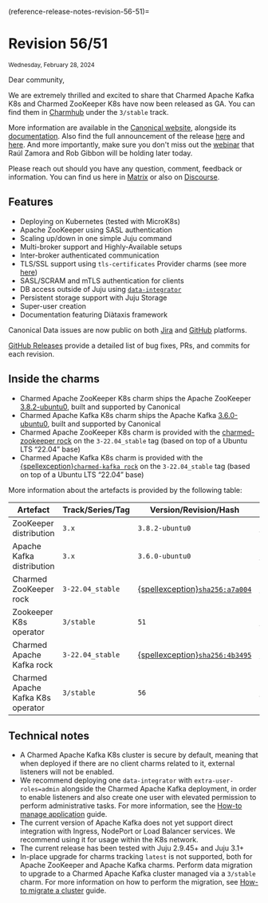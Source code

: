 (reference-release-notes-revision-56-51)=
# Revision 56/51
<sub>Wednesday, February 28, 2024</sub>

Dear community,

We are extremely thrilled and excited to share that Charmed Apache Kafka K8s and Charmed ZooKeeper K8s have now been released as GA. You can find them in [Charmhub](https://charmhub.io/) under the `3/stable` track.

More information are available in the [Canonical website](https://canonical.com/data/kafka-k8s), alongside its [documentation](https://canonical.com/data/docs/kafka/k8s).
Also find the full announcement of the release [here](https://canonical.com/blog/charmed-kafka-general-availability) and [here](https://discourse.charmhub.io/t/announcing-general-availability-of-charmed-kafka/13277).
And more importantly, make sure you don't miss out the [webinar](https://www.linkedin.com/events/7161727829259366401/about/) that Raúl Zamora and Rob Gibbon will be holding later today.

Please reach out should you have any question, comment, feedback or information. You can find us here in [Matrix](https://matrix.to/#/#charmhub-data-platform:ubuntu.com) or also on [Discourse](https://discourse.charmhub.io/).

## Features

* Deploying on Kubernetes (tested with MicroK8s)
* Apache ZooKeeper using SASL authentication
* Scaling up/down in one simple Juju command
* Multi-broker support and Highly-Available setups
* Inter-broker authenticated communication
* TLS/SSL support using `tls-certificates` Provider charms (see more [here](https://charmhub.io/topics/security-with-x-509-certificates))
* SASL/SCRAM and mTLS authentication for clients
* DB access outside of Juju using [`data-integrator`](https://charmhub.io/data-integrator)
* Persistent storage support with Juju Storage
* Super-user creation
* Documentation featuring Diàtaxis framework

Canonical Data issues are now public on both [Jira](https://warthogs.atlassian.net/jira/software/c/projects/DPE/issues/) 
and [GitHub](https://github.com/canonical/kafka-k8s-operator/issues) platforms.

[GitHub Releases](https://github.com/canonical/kafka-k8s-operator/releases) provide a detailed list of bug fixes, PRs, and commits for each revision.

## Inside the charms

* Charmed Apache ZooKeeper K8s charm ships the Apache ZooKeeper [3.8.2-ubuntu0](https://launchpad.net/zookeeper-releases/3.x/3.8.2-ubuntu0), built and supported by Canonical
* Charmed Apache Kafka K8s charm ships the Apache Kafka [3.6.0-ubuntu0](https://launchpad.net/kafka-releases/3.x/3.6.0-ubuntu0), built and supported by Canonical
* Charmed Apache ZooKeeper K8s charm is provided with the [charmed-zookeeper rock](https://snapcraft.io/charmed-zookeeper) on the `3-22.04_stable` tag (based on top of a Ubuntu LTS “22.04” base)
* Charmed Apache Kafka K8s charm is provided with the [{spellexception}`charmed-kafka rock`](https://snapcraft.io/charmed-zookeeper) on the `3-22.04_stable` tag (based on top of a Ubuntu LTS “22.04” base)

More information about the artefacts is provided by the following table:

| Artefact               | Track/Series/Tag | Version/Revision/Hash                                                                                           | Code                                                                                                                |
|------------------------|------------------|-----------------------------------------------------------------------------------------------------------------|---------------------------------------------------------------------------------------------------------------------|
| ZooKeeper distribution | `3.x`              | `3.8.2-ubuntu0`                                                                                                   | [{spellexception}`5bb82d`](https://git.launchpad.net/zookeeper-releases/tree/?h=lp-3.8.2&id=5bb82df4ffba910a5b30dd42499921466405f087) |
| Apache Kafka distribution     | `3.x`             | `3.6.0-ubuntu0`                                                                                                   | [424389](https://git.launchpad.net/kafka-releases/tree/?h=lp-3.6.0&id=424389bb8f230beaef4ccb94aca464b5d22ac310)     |
| Charmed ZooKeeper rock | `3-22.04_stable`   | [{spellexception}`sha256:a7a004`](https://github.com/canonical/charmed-zookeeper-rock/pkgs/container/charmed-zookeeper/169796097) | [b56171](https://github.com/canonical/charmed-zookeeper-rock/tree/b5617134c6094f8df6974501be50cd13c6e72e50)         |        
| Zookeeper K8s operator | `3/stable`        | `51`                                                                                                              | [{spellexception}`48fa4f`](https://github.com/canonical/zookeeper-k8s-operator/tree/48fa4f0ff9ccd9e6b881890fa031443d6fb07ae4)         | 
| Charmed Apache Kafka rock     | `3-22.04_stable`   | [{spellexception}`sha256:4b3495`](https://github.com/canonical/charmed-kafka-rock/pkgs/container/charmed-kafka/169796414)         | [66518b](https://github.com/canonical/charmed-kafka-rock/tree/66518b362e73528c8aaec06e331337fbfd0697f1)             |  
| Charmed Apache Kafka K8s operator     | `3/stable`         | `56`                                                                                                              | [{spellexception}`fe1f1c`](https://github.com/canonical/kafka-k8s-operator/tree/fe1f1ce1d8412423e1cccb91b06a96b9622789b1)             |   

## Technical notes

* A Charmed Apache Kafka K8s cluster is secure by default, meaning that when deployed if there are no client charms related to it, external listeners will not be enabled.
* We recommend deploying one `data-integrator` with `extra-user-roles=admin` alongside the Charmed Apache Kafka deployment, in order to enable listeners and also create one user with elevated permission 
  to perform administrative tasks. For more information, see the [How-to manage application](/) guide.
* The current version of Apache Kafka does not yet support direct integration with Ingress, NodePort or Load Balancer services. We recommend using it for usage within the K8s network.
* The current release has been tested with Juju 2.9.45+ and Juju 3.1+
* In-place upgrade for charms tracking `latest` is not supported, both for Apache ZooKeeper and Apache Kafka charms. Perform data migration to upgrade to a Charmed Apache Kafka cluster managed via a `3/stable` charm. 
  For more information on how to perform the migration, see [How-to migrate a cluster](/) guide.
